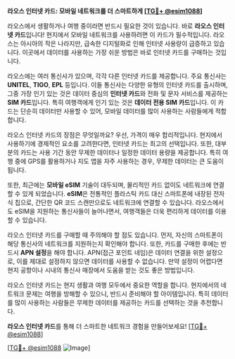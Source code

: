 **라오스 인터넷 카드: 모바일 네트워크를 더 스마트하게 [[TG💪+ @esim1088](https://t.me/s/esim1088)]**

라오스에서 생활하거나 여행 중이라면 반드시 필요한 것이 있습니다. 바로 **라오스 인터넷 카드**입니다! 현지에서 모바일 네트워크를 사용하려면 이 카드가 필수적입니다. 라오스는 아시아의 작은 나라지만, 급속한 디지털화로 인해 인터넷 사용량이 급증하고 있습니다. 이곳에서 데이터를 사용하는 가장 쉬운 방법은 바로 인터넷 카드를 구매하는 것입니다.

라오스에는 여러 통신사가 있으며, 각각 다른 인터넷 카드를 제공합니다. 주요 통신사는 **UNITEL**, **TIGO**, **EPL** 등입니다. 이들 통신사는 다양한 유형의 인터넷 카드를 출시하며, 그중 가장 인기 있는 것은 데이터 중심의 **인터넷 카드**와 전화 및 문자 서비스를 제공하는 **SIM 카드**입니다. 특히 여행객에게 인기 있는 것은 **데이터 전용 SIM 카드**입니다. 이 카드는 단순히 데이터만 사용할 수 있어, 모바일 데이터를 많이 사용하는 사람들에게 적합합니다.

라오스 인터넷 카드의 장점은 무엇일까요? 우선, 가격이 매우 합리적입니다. 현지에서 사용하기에 경제적인 요소를 고려한다면, 인터넷 카드는 최고의 선택입니다. 또한, 대부분의 카드는 사용 기간 동안 무제한 데이터나 일정한 데이터 용량을 제공합니다. 특히 여행 중에 GPS를 활용하거나 지도 앱을 자주 사용하는 경우, 무제한 데이터는 큰 도움이 됩니다.

또한, 최근에는 **모바일 eSIM** 기술이 대두되며, 물리적인 카드 없이도 네트워크에 연결할 수 있게 되었습니다. **eSIM**은 전통적인 플라스틱 카드 대신 스마트폰에 내장된 전자식 칩으로, 간단한 QR 코드 스캔만으로도 네트워크에 연결할 수 있습니다. 라오스에서도 eSIM을 지원하는 통신사들이 늘어나면서, 여행객들은 더욱 편리하게 데이터를 이용할 수 있습니다.

라오스 인터넷 카드를 구매할 때 주의해야 할 점도 있습니다. 먼저, 자신의 스마트폰이 해당 통신사의 네트워크를 지원하는지 확인해야 합니다. 또한, 카드를 구매한 후에는 반드시 **APN 설정**을 해야 합니다. APN(접근 포인트 네임)은 데이터 연결을 위한 설정으로, 이를 제대로 설정하지 않으면 데이터를 사용할 수 없습니다. 만약 설정이 어렵다면 현지 공항이나 시내의 통신사 매장에서 도움을 받는 것도 좋은 방법입니다.

라오스 인터넷 카드는 현지 생활과 여행 모두에서 중요한 역할을 합니다. 현지에서의 네트워크 문제는 여행을 방해할 수 있으니, 반드시 준비해야 할 아이템입니다. 특히 데이터를 많이 사용하는 사람들은 무제한 데이터를 제공하는 카드를 선택하는 것을 추천합니다.

**라오스 인터넷 카드**를 통해 더 스마트한 네트워크 경험을 만들어보세요! [[TG💪+ @esim1088](https://t.me/s/esim1088)]

[[TG💪+ @esim1088](https://t.me/s/esim1088) ![Image](https://i.postimg.cc/Y0z9fWf4/image.png)]
